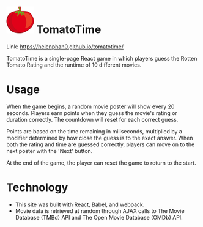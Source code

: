 # ![tomato](source/img/tomato.png)  TomatoTime  

Link: https://helenphan0.github.io/tomatotime/

TomatoTime is a single-page React game in which players guess the Rotten Tomato Rating and the runtime of 10 different movies. 

# Usage

When the game begins, a random movie poster will show every 20 seconds. Players earn points when they guess the movie's rating or duration correctly. The countdown will reset for each correct guess.

Points are based on the time remaining in miliseconds, multiplied by a modifier determined by how close the guess is to the exact answer. When both the rating and time are guessed correctly, players can move on to the next poster with the 'Next' button.

At the end of the game, the player can reset the game to return to the start.

# Technology

- This site was built with React, Babel, and webpack.
- Movie data is retrieved at random through AJAX calls to The Movie Database (TMBd) API and The Open Movie Database (OMDb) API.